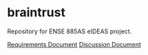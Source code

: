 # braintrust
Repository for ENSE 885AS eIDEAS project.

[Requirements Document](./requirements.md)
[Discussion Document](./discussions.md)
